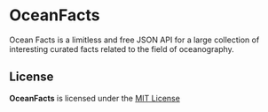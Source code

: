 # OceanFacts
Ocean Facts is a limitless and free JSON API for a large collection of interesting curated facts related to the field of oceanography.

## License
**OceanFacts** is licensed under the [MIT License](https://github.com/willuhm-js/OceanFacts/blob/master/LICENSE)
